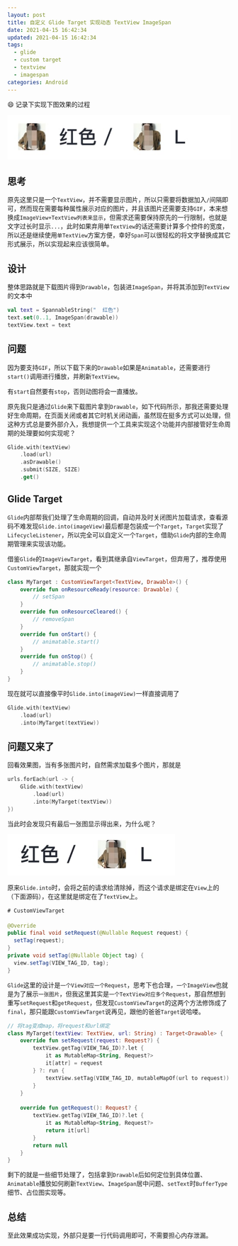 ```yaml
---
layout: post
title: 自定义 Glide Target 实现动态 TextView ImageSpan
date: 2021-04-15 16:42:34
updated: 2021-04-15 16:42:34
tags:
  - glide
  - custom target
  - textview
  - imagespan
categories: Android
---
```


😄 记录下实现下图效果的过程

![](1.jpg)

<!-- More -->

## 思考

原先这里只是一个`TextView`，并不需要显示图片，所以只需要将数据加入`/`间隔即可，然而现在需要每种属性展示对应的图片，并且该图片还需要支持`GIF`，本来想换成`ImageView+TextView列表来显示`，但需求还需要保持原先的一行限制，也就是文字过长时显示`...`，此时如果弃用单`TextView`的话还需要计算多个控件的宽度，所以还是继续使用`单TextView`方案方便，幸好`Span`可以很轻松的将文字替换成其它形式展示，所以实现起来应该很简单。

## 设计

整体思路就是下载图片得到`Drawable`，包装进`ImageSpan`，并将其添加到`TextView`的文本中

```kotlin
val text = SpannableString("  红色")
text.set(0..1, ImageSpan(drawable))
textView.text = text
```

## 问题

因为要支持`GIF`，所以下载下来的`Drawable`如果是`Animatable`，还需要进行`start()`调用进行播放，并刷新`TextView`。

有`start`自然要有`stop`，否则动图将会一直播放。

原先我只是通过`Glide`来下载图片拿到`Drawable`，如下代码所示，那我还需要处理好生命周期，在页面关闭或者其它时机关闭动画，虽然现在挺多方式可以处理，但这种方式总是要外部介入，我想提供一个工具来实现这个功能并内部接管好生命周期的处理要如何实现呢？

```kotlin
Glide.with(textView)
    .load(url)
    .asDrawable()
    .submit(SIZE, SIZE)
    .get()
```

## Glide Target

`Glide`内部帮我们处理了生命周期的回调，自动并及时关闭图片加载请求，查看源码不难发现`Glide.into(imageView)`最后都是包装成一个`Target`，`Target`实现了`LifecycleListener`，所以完全可以自定义一个`Target`，借助`Glide`内部的生命周期管理来实现该功能。

借鉴`Glide`的`ImageViewTarget`，看到其继承自`ViewTarget`，但弃用了，推荐使用`CustomViewTarget`，那就实现一个

```kotlin
class MyTarget : CustomViewTarget<TextView, Drawable>() {
    override fun onResourceReady(resource: Drawable) {
        // setSpan
    }
    override fun onResourceCleared() {
        // removeSpan
    }
    override fun onStart() {
        // animatable.start()
    }
    override fun onStop() {
        // animatable.stop()
    }
}
```

现在就可以直接像平时`Glide.into(imageView)`一样直接调用了

```kotlin
Glide.with(textView)
    .load(url)
    .into(MyTarget(textView))
```

## 问题又来了

回看效果图，当有多张图片时，自然需求加载多个图片，那就是

```kotlin
urls.forEach(url -> {
    Glide.with(textView)
        .load(url)
        .into(MyTarget(textView))
})
```

当此时会发现只有最后一张图显示得出来，为什么呢？

![](2.jpg)

原来`Glide.into`时，会将之前的请求给清除掉，而这个请求是绑定在`View`上的（下面源码），在这里就是绑定在了`TextView`上。

```java
# CustomViewTarget

@Override
public final void setRequest(@Nullable Request request) {
  setTag(request);
}
private void setTag(@Nullable Object tag) {
  view.setTag(VIEW_TAG_ID, tag);
}
```

`Glide`这里的设计是`一个View对应一个Request`，思考下也合理，`一个ImageView`也就是为了展示`一张图片`，但我这里其实是`一个TextView对应多个Request`，那自然想到重写`setRequest`和`getRequest`，但发现`CustomViewTarget`的这两个方法修饰成了`final`，那只能跟`CustomViewTarget`说再见，跟他的爸爸`Target`说哈喽。

```kotlin
// 将tag变成map，将request和url绑定
class MyTarget(textView: TextView, url: String) : Target<Drawable> {
    override fun setRequest(request: Request?) {
        textView.getTag(VIEW_TAG_ID)?.let {
            it as MutableMap<String, Request?>
            it[attr] = request
        } ?: run {
            textView.setTag(VIEW_TAG_ID, mutableMapOf(url to request))
        }
    }

    override fun getRequest(): Request? {
        textView.getTag(VIEW_TAG_ID)?.let {
            it as MutableMap<String, Request?>
            return it[url]
        }
        return null
    }
}
```

剩下的就是一些细节处理了，包括拿到`Drawable`后如何定位到具体位置、`Animatable`播放如何刷新`TextView`、`ImageSpan`居中问题、`setText`时`BufferType`细节、占位图实现等。

## 总结

至此效果成功实现，外部只是要一行代码调用即可，不需要担心内存泄漏。
